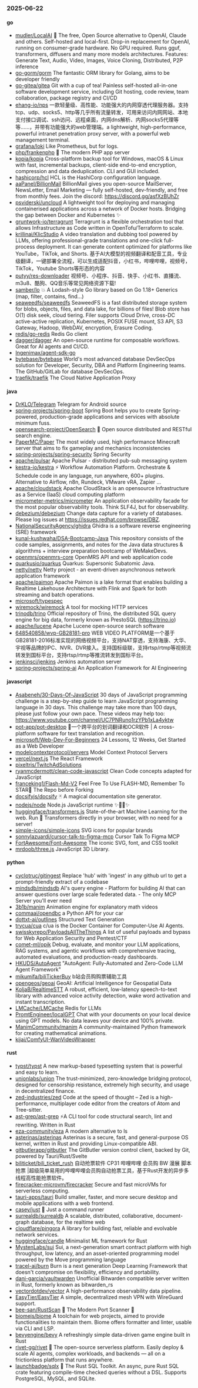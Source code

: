 ### 2025-06-22

#### go
* [mudler/LocalAI](https://github.com/mudler/LocalAI) 🤖 The free, Open Source alternative to OpenAI, Claude and others. Self-hosted and local-first. Drop-in replacement for OpenAI, running on consumer-grade hardware. No GPU required. Runs gguf, transformers, diffusers and many more models architectures. Features: Generate Text, Audio, Video, Images, Voice Cloning, Distributed, P2P inference
* [go-gorm/gorm](https://github.com/go-gorm/gorm) The fantastic ORM library for Golang, aims to be developer friendly
* [go-gitea/gitea](https://github.com/go-gitea/gitea) Git with a cup of tea! Painless self-hosted all-in-one software development service, including Git hosting, code review, team collaboration, package registry and CI/CD
* [ehang-io/nps](https://github.com/ehang-io/nps) 一款轻量级、高性能、功能强大的内网穿透代理服务器。支持tcp、udp、socks5、http等几乎所有流量转发，可用来访问内网网站、本地支付接口调试、ssh访问、远程桌面，内网dns解析、内网socks5代理等等……，并带有功能强大的web管理端。a lightweight, high-performance, powerful intranet penetration proxy server, with a powerful web management terminal.
* [grafana/loki](https://github.com/grafana/loki) Like Prometheus, but for logs.
* [php/frankenphp](https://github.com/php/frankenphp) 🧟 The modern PHP app server
* [kopia/kopia](https://github.com/kopia/kopia) Cross-platform backup tool for Windows, macOS & Linux with fast, incremental backups, client-side end-to-end encryption, compression and data deduplication. CLI and GUI included.
* [hashicorp/hcl](https://github.com/hashicorp/hcl) HCL is the HashiCorp configuration language.
* [aaPanel/BillionMail](https://github.com/aaPanel/BillionMail) BillionMail gives you open-source MailServer, NewsLetter, Email Marketing — fully self-hosted, dev-friendly, and free from monthly fees. Join the discord: https://discord.gg/asfXzBUhZr
* [psviderski/uncloud](https://github.com/psviderski/uncloud) A lightweight tool for deploying and managing containerised applications across a network of Docker hosts. Bridging the gap between Docker and Kubernetes ✨
* [gruntwork-io/terragrunt](https://github.com/gruntwork-io/terragrunt) Terragrunt is a flexible orchestration tool that allows Infrastructure as Code written in OpenTofu/Terraform to scale.
* [krillinai/KlicStudio](https://github.com/krillinai/KlicStudio) A video translation and dubbing tool powered by LLMs, offering professional-grade translations and one-click full-process deployment. It can generate content optimized for platforms like YouTube，TikTok, and Shorts. 基于AI大模型的视频翻译和配音工具，专业级翻译，一键部署全流程，可以生成适配抖音，小红书，哔哩哔哩，视频号，TikTok，Youtube Shorts等形态的内容
* [putyy/res-downloader](https://github.com/putyy/res-downloader) 视频号、小程序、抖音、快手、小红书、直播流、m3u8、酷狗、QQ音乐等常见网络资源下载!
* [samber/lo](https://github.com/samber/lo) 💥 A Lodash-style Go library based on Go 1.18+ Generics (map, filter, contains, find...)
* [seaweedfs/seaweedfs](https://github.com/seaweedfs/seaweedfs) SeaweedFS is a fast distributed storage system for blobs, objects, files, and data lake, for billions of files! Blob store has O(1) disk seek, cloud tiering. Filer supports Cloud Drive, cross-DC active-active replication, Kubernetes, POSIX FUSE mount, S3 API, S3 Gateway, Hadoop, WebDAV, encryption, Erasure Coding.
* [redis/go-redis](https://github.com/redis/go-redis) Redis Go client
* [dagger/dagger](https://github.com/dagger/dagger) An open-source runtime for composable workflows. Great for AI agents and CI/CD.
* [Ingenimax/agent-sdk-go](https://github.com/Ingenimax/agent-sdk-go)
* [bytebase/bytebase](https://github.com/bytebase/bytebase) World's most advanced database DevSecOps solution for Developer, Security, DBA and Platform Engineering teams. The GitHub/GitLab for database DevSecOps.
* [traefik/traefik](https://github.com/traefik/traefik) The Cloud Native Application Proxy

#### java
* [DrKLO/Telegram](https://github.com/DrKLO/Telegram) Telegram for Android source
* [spring-projects/spring-boot](https://github.com/spring-projects/spring-boot) Spring Boot helps you to create Spring-powered, production-grade applications and services with absolute minimum fuss.
* [opensearch-project/OpenSearch](https://github.com/opensearch-project/OpenSearch) 🔎 Open source distributed and RESTful search engine.
* [PaperMC/Paper](https://github.com/PaperMC/Paper) The most widely used, high performance Minecraft server that aims to fix gameplay and mechanics inconsistencies
* [spring-projects/spring-security](https://github.com/spring-projects/spring-security) Spring Security
* [apache/pulsar](https://github.com/apache/pulsar) Apache Pulsar - distributed pub-sub messaging system
* [kestra-io/kestra](https://github.com/kestra-io/kestra) ⚡ Workflow Automation Platform. Orchestrate & Schedule code in any language, run anywhere, 600+ plugins. Alternative to Airflow, n8n, Rundeck, VMware vRA, Zapier ...
* [apache/cloudstack](https://github.com/apache/cloudstack) Apache CloudStack is an opensource Infrastructure as a Service (IaaS) cloud computing platform
* [micrometer-metrics/micrometer](https://github.com/micrometer-metrics/micrometer) An application observability facade for the most popular observability tools. Think SLF4J, but for observability.
* [debezium/debezium](https://github.com/debezium/debezium) Change data capture for a variety of databases. Please log issues at https://issues.redhat.com/browse/DBZ.
* [NationalSecurityAgency/ghidra](https://github.com/NationalSecurityAgency/ghidra) Ghidra is a software reverse engineering (SRE) framework
* [kunal-kushwaha/DSA-Bootcamp-Java](https://github.com/kunal-kushwaha/DSA-Bootcamp-Java) This repository consists of the code samples, assignments, and notes for the Java data structures & algorithms + interview preparation bootcamp of WeMakeDevs.
* [openmrs/openmrs-core](https://github.com/openmrs/openmrs-core) OpenMRS API and web application code
* [quarkusio/quarkus](https://github.com/quarkusio/quarkus) Quarkus: Supersonic Subatomic Java.
* [netty/netty](https://github.com/netty/netty) Netty project - an event-driven asynchronous network application framework
* [apache/paimon](https://github.com/apache/paimon) Apache Paimon is a lake format that enables building a Realtime Lakehouse Architecture with Flink and Spark for both streaming and batch operations.
* [microsoft/typespec](https://github.com/microsoft/typespec)
* [wiremock/wiremock](https://github.com/wiremock/wiremock) A tool for mocking HTTP services
* [trinodb/trino](https://github.com/trinodb/trino) Official repository of Trino, the distributed SQL query engine for big data, formerly known as PrestoSQL (https://trino.io)
* [apache/lucene](https://github.com/apache/lucene) Apache Lucene open-source search software
* [648540858/wvp-GB28181-pro](https://github.com/648540858/wvp-GB28181-pro) WEB VIDEO PLATFORM是一个基于GB28181-2016标准实现的网络视频平台，支持NAT穿透，支持海康、大华、宇视等品牌的IPC、NVR、DVR接入。支持国标级联，支持rtsp/rtmp等视频流转发到国标平台，支持rtsp/rtmp等推流转发到国标平台。
* [jenkinsci/jenkins](https://github.com/jenkinsci/jenkins) Jenkins automation server
* [spring-projects/spring-ai](https://github.com/spring-projects/spring-ai) An Application Framework for AI Engineering

#### javascript
* [Asabeneh/30-Days-Of-JavaScript](https://github.com/Asabeneh/30-Days-Of-JavaScript) 30 days of JavaScript programming challenge is a step-by-step guide to learn JavaScript programming language in 30 days. This challenge may take more than 100 days, please just follow your own pace. These videos may help too: https://www.youtube.com/channel/UC7PNRuno1rzYPb1xLa4yktw
* [pot-app/pot-desktop](https://github.com/pot-app/pot-desktop) 🌈一个跨平台的划词翻译和OCR软件 | A cross-platform software for text translation and recognition.
* [microsoft/Web-Dev-For-Beginners](https://github.com/microsoft/Web-Dev-For-Beginners) 24 Lessons, 12 Weeks, Get Started as a Web Developer
* [modelcontextprotocol/servers](https://github.com/modelcontextprotocol/servers) Model Context Protocol Servers
* [vercel/next.js](https://github.com/vercel/next.js) The React Framework
* [pixeltris/TwitchAdSolutions](https://github.com/pixeltris/TwitchAdSolutions)
* [ryanmcdermott/clean-code-javascript](https://github.com/ryanmcdermott/clean-code-javascript) Clean Code concepts adapted for JavaScript
* [franceking1/Flash-Md-V2](https://github.com/franceking1/Flash-Md-V2) Feel Free To Use FLASH-MD, Remember To STAR🌟 The Repo before Forking
* [docsifyjs/docsify](https://github.com/docsifyjs/docsify) 🃏 A magical documentation site generator.
* [nodejs/node](https://github.com/nodejs/node) Node.js JavaScript runtime ✨🐢🚀✨
* [huggingface/transformers.js](https://github.com/huggingface/transformers.js) State-of-the-art Machine Learning for the web. Run 🤗 Transformers directly in your browser, with no need for a server!
* [simple-icons/simple-icons](https://github.com/simple-icons/simple-icons) SVG icons for popular brands
* [sonnylazuardi/cursor-talk-to-figma-mcp](https://github.com/sonnylazuardi/cursor-talk-to-figma-mcp) Cursor Talk To Figma MCP
* [FortAwesome/Font-Awesome](https://github.com/FortAwesome/Font-Awesome) The iconic SVG, font, and CSS toolkit
* [mrdoob/three.js](https://github.com/mrdoob/three.js) JavaScript 3D Library.

#### python
* [cyclotruc/gitingest](https://github.com/cyclotruc/gitingest) Replace 'hub' with 'ingest' in any github url to get a prompt-friendly extract of a codebase
* [mindsdb/mindsdb](https://github.com/mindsdb/mindsdb) AI's query engine - Platform for building AI that can answer questions over large scale federated data. - The only MCP Server you'll ever need
* [3b1b/manim](https://github.com/3b1b/manim) Animation engine for explanatory math videos
* [commaai/opendbc](https://github.com/commaai/opendbc) a Python API for your car
* [dottxt-ai/outlines](https://github.com/dottxt-ai/outlines) Structured Text Generation
* [trycua/cua](https://github.com/trycua/cua) c/ua is the Docker Container for Computer-Use AI Agents.
* [swisskyrepo/PayloadsAllTheThings](https://github.com/swisskyrepo/PayloadsAllTheThings) A list of useful payloads and bypass for Web Application Security and Pentest/CTF
* [comet-ml/opik](https://github.com/comet-ml/opik) Debug, evaluate, and monitor your LLM applications, RAG systems, and agentic workflows with comprehensive tracing, automated evaluations, and production-ready dashboards.
* [HKUDS/AutoAgent](https://github.com/HKUDS/AutoAgent) "AutoAgent: Fully-Automated and Zero-Code LLM Agent Framework"
* [mikumifa/biliTickerBuy](https://github.com/mikumifa/biliTickerBuy) b站会员购购票辅助工具
* [opengeos/geoai](https://github.com/opengeos/geoai) GeoAI: Artificial Intelligence for Geospatial Data
* [KoljaB/RealtimeSTT](https://github.com/KoljaB/RealtimeSTT) A robust, efficient, low-latency speech-to-text library with advanced voice activity detection, wake word activation and instant transcription.
* [LMCache/LMCache](https://github.com/LMCache/LMCache) Redis for LLMs
* [PromtEngineer/localGPT](https://github.com/PromtEngineer/localGPT) Chat with your documents on your local device using GPT models. No data leaves your device and 100% private.
* [ManimCommunity/manim](https://github.com/ManimCommunity/manim) A community-maintained Python framework for creating mathematical animations.
* [kijai/ComfyUI-WanVideoWrapper](https://github.com/kijai/ComfyUI-WanVideoWrapper)

#### rust
* [typst/typst](https://github.com/typst/typst) A new markup-based typesetting system that is powerful and easy to learn.
* [unionlabs/union](https://github.com/unionlabs/union) The trust-minimized, zero-knowledge bridging protocol, designed for censorship resistance, extremely high security, and usage in decentralized finance.
* [zed-industries/zed](https://github.com/zed-industries/zed) Code at the speed of thought – Zed is a high-performance, multiplayer code editor from the creators of Atom and Tree-sitter.
* [ast-grep/ast-grep](https://github.com/ast-grep/ast-grep) ⚡A CLI tool for code structural search, lint and rewriting. Written in Rust
* [eza-community/eza](https://github.com/eza-community/eza) A modern alternative to ls
* [asterinas/asterinas](https://github.com/asterinas/asterinas) Asterinas is a secure, fast, and general-purpose OS kernel, written in Rust and providing Linux-compatible ABI.
* [gitbutlerapp/gitbutler](https://github.com/gitbutlerapp/gitbutler) The GitButler version control client, backed by Git, powered by Tauri/Rust/Svelte
* [biliticket/bili_ticket_rush](https://github.com/biliticket/bili_ticket_rush) 自动抢票软件 CP31 哔哩哔哩 会员购 BW 漫展 脚本 抢票 |超级简单易用的哔哩哔哩会员购自动抢票工具，基于Rust开发的异步多线程高性能抢票软件。
* [firecracker-microvm/firecracker](https://github.com/firecracker-microvm/firecracker) Secure and fast microVMs for serverless computing.
* [tauri-apps/tauri](https://github.com/tauri-apps/tauri) Build smaller, faster, and more secure desktop and mobile applications with a web frontend.
* [casey/just](https://github.com/casey/just) 🤖 Just a command runner
* [surrealdb/surrealdb](https://github.com/surrealdb/surrealdb) A scalable, distributed, collaborative, document-graph database, for the realtime web
* [cloudflare/pingora](https://github.com/cloudflare/pingora) A library for building fast, reliable and evolvable network services.
* [huggingface/candle](https://github.com/huggingface/candle) Minimalist ML framework for Rust
* [MystenLabs/sui](https://github.com/MystenLabs/sui) Sui, a next-generation smart contract platform with high throughput, low latency, and an asset-oriented programming model powered by the Move programming language
* [tracel-ai/burn](https://github.com/tracel-ai/burn) Burn is a next generation Deep Learning Framework that doesn't compromise on flexibility, efficiency and portability.
* [dani-garcia/vaultwarden](https://github.com/dani-garcia/vaultwarden) Unofficial Bitwarden compatible server written in Rust, formerly known as bitwarden_rs
* [vectordotdev/vector](https://github.com/vectordotdev/vector) A high-performance observability data pipeline.
* [EasyTier/EasyTier](https://github.com/EasyTier/EasyTier) A simple, decentralized mesh VPN with WireGuard support.
* [bee-san/RustScan](https://github.com/bee-san/RustScan) 🤖 The Modern Port Scanner 🤖
* [biomejs/biome](https://github.com/biomejs/biome) A toolchain for web projects, aimed to provide functionalities to maintain them. Biome offers formatter and linter, usable via CLI and LSP.
* [bevyengine/bevy](https://github.com/bevyengine/bevy) A refreshingly simple data-driven game engine built in Rust
* [rivet-gg/rivet](https://github.com/rivet-gg/rivet) 🔩 The open-source serverless platform. Easily deploy & scale AI agents, complex workloads, and backends — all on a frictionless platform that runs anywhere.
* [launchbadge/sqlx](https://github.com/launchbadge/sqlx) 🧰 The Rust SQL Toolkit. An async, pure Rust SQL crate featuring compile-time checked queries without a DSL. Supports PostgreSQL, MySQL, and SQLite.
